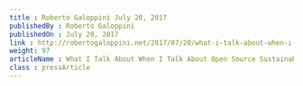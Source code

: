 ```yaml
---
title : Roberto Galoppini July 20, 2017
publishedBy : Roberto Galoppini
publishedOn : July 20, 2017
link : http://robertogaloppini.net/2017/07/20/what-i-talk-about-when-i-talk-about-open-source-sustainability/
weight: 97
articleName : What I Talk About When I Talk About Open Source Sustainability
class : pressArticle
---
```

